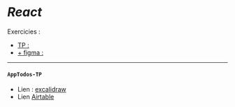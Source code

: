 # *React*   
Exercicies : 
* [TP : ](https://github.com/Djeg/formation-react/tree/session/12-12-22/16-12-22)  
* [ + figma : ](https://www.figma.com/file/bwQ0R9kNPCcCVPqpaySbpE/Todo-App?node-id=0%3A1&t=vZZDg9seS2Nrkf9R-0) 
-----------------

#### `AppTodos-TP`  
* Lien : [excalidraw](https://excalidraw.com/#room=a4f30f93bc5ad7fdf480,2Dh_mkqZrjhuBAxo0v5zbw)
* Lien [Airtable](https://airtable.com/apphJdKAIOxKqIFm5/tbl5FiMcXd4J7BIRR/viwngTTnwfVgTqo76?blocks=hide)  



